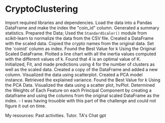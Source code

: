 # CryptoClustering
Import required libraries and dependencies.
Load the data into a Pandas DataFrame and make the index the "coin_id" column.
Generated a summary statistics.
Prepared the Data; Used the `StandardScaler()` module from scikit-learn to normalize the data from the CSV file.
Created a DataFrame with the scaled data.
Copied the crypto names from the original data.
Set the 'coinid' column as index.
Found the Best Value for k Using the Original Scaled DataFrame.
Plotted a line chart with all the inertia values computed with the different values of k.
Found that 4 is an optimal value of K.
Initialized, Fit, and made predictions using 4 for the number of clusters as well as the scaled data. 
Created a copy of the DataFrame and added a new column. 
Visualized the data using scatterplot. 
Created a PCA model instance.
Retrieved the explained variance. 
Found the Best Value for k Using the PCA Data.
Visualized the data using a scatter plot, hvPlot.
Determined the Weights of Each Feature on each Principal Component by creating a dataframe and using the columns from the original scaled DataFrame as the index. - I was having trouoble with this part of the challenge and could not figure it out on time. 

My resources: 
Past activities.
Tutor.
TA's
Chat gpt
